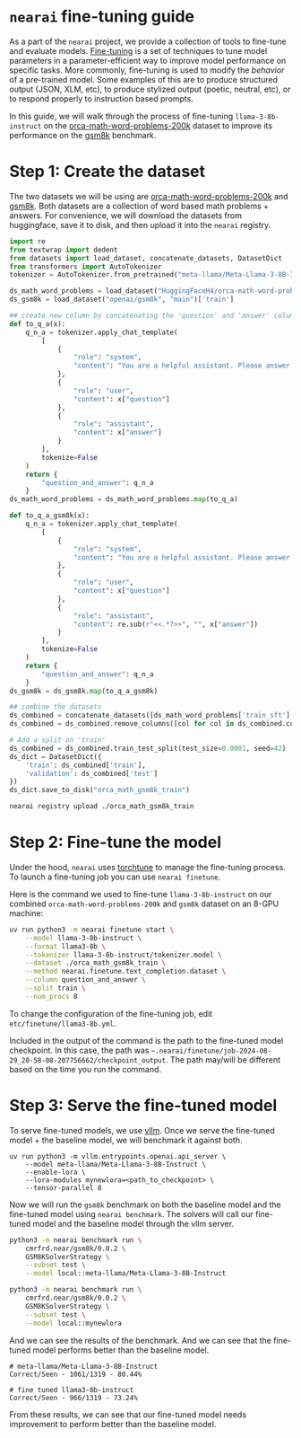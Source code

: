 # `nearai` fine-tuning guide

As a part of the `nearai` project, we provide a collection of tools to fine-tune and evaluate models. [Fine-tuning](https://en.wikipedia.org/wiki/Fine-tuning_(deep_learning)) is a set of techniques to tune model parameters in a parameter-efficient way to improve model performance on specific tasks. More commonly, fine-tuning is used to modify the _behavior_ of a pre-trained model. Some examples of this are to produce structured output (JSON, XLM, etc), to produce stylized output (poetic, neutral, etc), or to respond properly to instruction based prompts.

In this guide, we will walk through the process of fine-tuning `llama-3-8b-instruct` on the [orca-math-word-problems-200k](https://huggingface.co/datasets/HuggingFaceH4/orca-math-word-problems-200k) dataset to improve its performance on the [gsm8k](https://huggingface.co/datasets/gsm8k) benchmark.

# Step 1: Create the dataset

The two datasets we will be using are [orca-math-word-problems-200k](https://huggingface.co/datasets/HuggingFaceH4/orca-math-word-problems-200k) and [gsm8k](https://huggingface.co/datasets/gsm8k). Both datasets are a collection of word based math problems + answers. For convenience, we will download the datasets from huggingface, save it to disk, and then upload it into the `nearai` registry.

```python
import re
from textwrap import dedent
from datasets import load_dataset, concatenate_datasets, DatasetDict
from transformers import AutoTokenizer
tokenizer = AutoTokenizer.from_pretrained("meta-llama/Meta-Llama-3-8B-Instruct")

ds_math_word_problems = load_dataset("HuggingFaceH4/orca-math-word-problems-200k")
ds_gsm8k = load_dataset("openai/gsm8k", "main")['train']

## create new column by concatenating the 'question' and 'answer' columns
def to_q_a(x):
    q_n_a = tokenizer.apply_chat_template(
        [
            {
                "role": "system",
                "content": "You are a helpful assistant. Please answer the math question."
            },
            {
                "role": "user",
                "content": x["question"]
            },
            {
                "role": "assistant",
                "content": x["answer"]
            }
        ],
        tokenize=False
    )
    return {
        "question_and_answer": q_n_a
    }
ds_math_word_problems = ds_math_word_problems.map(to_q_a)

def to_q_a_gsm8k(x):
    q_n_a = tokenizer.apply_chat_template(
        [
            {
                "role": "system",
                "content": "You are a helpful assistant. Please answer the math question."
            },
            {
                "role": "user",
                "content": x["question"]
            },
            {
                "role": "assistant",
                "content": re.sub(r"<<.*?>>", "", x["answer"])
            }
        ],
        tokenize=False
    )
    return {
        "question_and_answer": q_n_a
    }
ds_gsm8k = ds_gsm8k.map(to_q_a_gsm8k)

## combine the datasets
ds_combined = concatenate_datasets([ds_math_word_problems['train_sft'], ds_gsm8k])
ds_combined = ds_combined.remove_columns([col for col in ds_combined.column_names if col != "question_and_answer"])

# Add a split on 'train'
ds_combined = ds_combined.train_test_split(test_size=0.0001, seed=42)
ds_dict = DatasetDict({
    'train': ds_combined['train'],
    'validation': ds_combined['test']
})
ds_dict.save_to_disk("orca_math_gsm8k_train")
```

```bash
nearai registry upload ./orca_math_gsm8k_train
```

# Step 2: Fine-tune the model

Under the hood, `nearai` uses [torchtune](https://github.com/pytorch/torchtune) to manage the fine-tuning process. To launch a fine-tuning job you can use `nearai finetune`.

Here is the command we used to fine-tune `llama-3-8b-instruct` on our combined `orca-math-word-problems-200k` and `gsm8k` dataset on an 8-GPU machine:

```bash
uv run python3 -m nearai finetune start \
    --model llama-3-8b-instruct \
    --format llama3-8b \
    --tokenizer llama-3-8b-instruct/tokenizer.model \
    --dataset ./orca_math_gsm8k_train \
    --method nearai.finetune.text_completion.dataset \
    --column question_and_answer \
    --split train \
    --num_procs 8
```

To change the configuration of the fine-tuning job, edit `etc/finetune/llama3-8b.yml`.

Included in the output of the command is the path to the fine-tuned model checkpoint. In this case, the path was `~.nearai/finetune/job-2024-08-29_20-58-08-207756662/checkpoint_output`. The path may/will be different based on the time you run the command.

# Step 3: Serve the fine-tuned model

To serve fine-tuned models, we use [vllm](https://github.com/vllm-project/vllm). Once we serve the fine-tuned model + the baseline model, we will benchmark it against both.

```
uv run python3 -m vllm.entrypoints.openai.api_server \
    --model meta-llama/Meta-Llama-3-8B-Instruct \
    --enable-lora \
    --lora-modules mynewlora=<path_to_checkpoint> \
    --tensor-parallel 8
```

Now we will run the `gsm8k` benchmark on both the baseline model and the fine-tuned model using `nearai benchmark`. The solvers will call our fine-tuned model and the baseline model through the vllm server.

```sh
python3 -m nearai benchmark run \
    cmrfrd.near/gsm8k/0.0.2 \
    GSM8KSolverStrategy \
    --subset test \
    --model local::meta-llama/Meta-Llama-3-8B-Instruct

python3 -m nearai benchmark run \
    cmrfrd.near/gsm8k/0.0.2 \
    GSM8KSolverStrategy \
    --subset test \
    --model local::mynewlora
```

And we can see the results of the benchmark. And we can see that the fine-tuned model performs better than the baseline model.

```
# meta-llama/Meta-Llama-3-8B-Instruct
Correct/Seen - 1061/1319 - 80.44%

# fine tuned llama3-8b-instruct
Correct/Seen - 966/1319 - 73.24%
```

From these results, we can see that our fine-tuned model needs improvement to perform better than the baseline model.